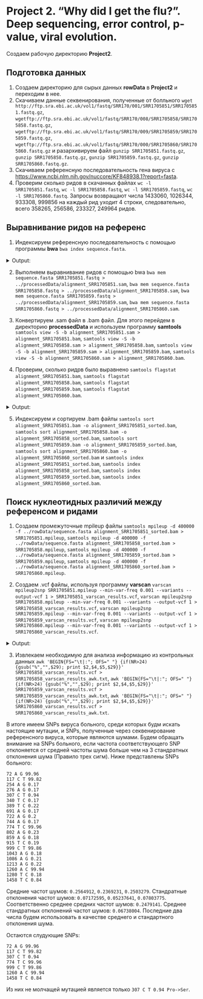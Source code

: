 # Project 2. “Why did I get the flu?”. Deep sequencing, error control, p-value, viral evolution.
Создаем рабочую директорию **Project2**.

## Подготовка данных
1. Создаем директорию для сырых данных **rowData** в **Project2** и переходим в нее.
2. Скачиваем данные секвенирования, полученные от болльного `wget http://ftp.sra.ebi.ac.uk/vol1/fastq/SRR170/001/SRR1705851/SRR1705851.fastq.gz`, `wgetftp://ftp.sra.ebi.ac.uk/vol1/fastq/SRR170/008/SRR1705858/SRR1705858.fastq.gz`, `wgetftp://ftp.sra.ebi.ac.uk/vol1/fastq/SRR170/009/SRR1705859/SRR1705859.fastq.gz`, `wgetftp://ftp.sra.ebi.ac.uk/vol1/fastq/SRR170/000/SRR1705860/SRR1705860.fastq.gz` и разархивируем файл `gunzip SRR1705851.fastq.gz`, `gunzip SRR1705858.fastq.gz`, `gunzip SRR1705859.fastq.gz`, `gunzip SRR1705860.fastq.gz`.
3. Скачиваем референсную последовательность гена вируса с https://www.ncbi.nlm.nih.gov/nuccore/KF848938.1?report=fasta.
4. Проверим сколько ридов в скачанных файлах `wc -l SRR1705851.fastq`, `wc -l SRR1705858.fastq`, `wc -l SRR1705859.fastq`, `wc -l SRR1705860.fastq`. Запросы возвращают числа 1433060, 1026344, 933308, 999856 на каждый рид уходит 4 строки, следовательно, всего 358265, 256586, 233327, 249964 ридов.

## Выравнивание ридов на референс
1. Индексируем референсную последовательность с помощью программы **bwa** `bwa index sequence.fasta`.

<details>
<summary>Output:</summary>
 
```
[bwa_index] Pack FASTA... 0.00 sec
[bwa_index] Construct BWT for the packed sequence...
[bwa_index] 0.00 seconds elapse.
[bwa_index] Update BWT... 0.00 sec
[bwa_index] Pack forward-only FASTA... 0.00 sec
[bwa_index] Construct SA from BWT and Occ... 0.00 sec
[main] Version: 0.7.17-r1188
[main] CMD: bwa index sequence.fasta
[main] Real time: 0.027 sec; CPU: 0.005 sec
```
 </details>
 
2. Выполняем выравнивание ридов с помощью bwa `bwa mem sequence.fasta SRR1705851.fastq > ../processedData/alignment_SRR1705851.sam`, `bwa mem sequence.fasta SRR1705858.fastq > ../processedData/alignment_SRR1705858.sam`, `bwa mem sequence.fasta SRR1705859.fastq > ../processedData/alignment_SRR1705859.sam`, `bwa mem sequence.fasta SRR1705860.fastq > ../processedData/alignment_SRR1705860.sam`.


3. Конвертируем .sam файл в .bam файл. Для этого перейдем в директорию **processedData** и используем программу **samtools** `samtools view -S -b alignment_SRR1705851.sam > alignment_SRR1705851.bam`, `samtools view -S -b alignment_SRR1705858.sam > alignment_SRR1705858.bam`, `samtools view -S -b alignment_SRR1705859.sam > alignment_SRR1705859.bam`, `samtools view -S -b alignment_SRR1705860.sam > alignment_SRR1705860.bam`.
4. Проверим, сколько ридрв было выравнено `samtools flagstat alignment_SRR1705851.bam`, `samtools flagstat alignment_SRR1705858.bam`, `samtools flagstat alignment_SRR1705859.bam`, `samtools flagstat alignment_SRR1705860.bam`.

<details>
<summary>Output:</summary>
 
```
361349 + 0 in total (QC-passed reads + QC-failed reads)
358265 + 0 primary
0 + 0 secondary
3084 + 0 supplementary
0 + 0 duplicates
0 + 0 primary duplicates
361116 + 0 mapped (99.94% : N/A)
358032 + 0 primary mapped (99.93% : N/A)
0 + 0 paired in sequencing
0 + 0 read1
0 + 0 read2
0 + 0 properly paired (N/A : N/A)
0 + 0 with itself and mate mapped
0 + 0 singletons (N/A : N/A)
0 + 0 with mate mapped to a different chr
0 + 0 with mate mapped to a different chr (mapQ>=5)
```
```
256744 + 0 in total (QC-passed reads + QC-failed reads)
256586 + 0 primary
0 + 0 secondary
158 + 0 supplementary
0 + 0 duplicates
0 + 0 primary duplicates
256658 + 0 mapped (99.97% : N/A)
256500 + 0 primary mapped (99.97% : N/A)
0 + 0 paired in sequencing
0 + 0 read1
0 + 0 read2
0 + 0 properly paired (N/A : N/A)
0 + 0 with itself and mate mapped
0 + 0 singletons (N/A : N/A)
0 + 0 with mate mapped to a different chr
0 + 0 with mate mapped to a different chr (mapQ>=5)
```
```
233451 + 0 in total (QC-passed reads + QC-failed reads)
233327 + 0 primary
0 + 0 secondary
124 + 0 supplementary
0 + 0 duplicates
0 + 0 primary duplicates
233375 + 0 mapped (99.97% : N/A)
233251 + 0 primary mapped (99.97% : N/A)
0 + 0 paired in sequencing
0 + 0 read1
0 + 0 read2
0 + 0 properly paired (N/A : N/A)
0 + 0 with itself and mate mapped
0 + 0 singletons (N/A : N/A)
0 + 0 with mate mapped to a different chr
0 + 0 with mate mapped to a different chr (mapQ>=5)
```
```
250184 + 0 in total (QC-passed reads + QC-failed reads)
249964 + 0 primary
0 + 0 secondary
220 + 0 supplementary
0 + 0 duplicates
0 + 0 primary duplicates
250108 + 0 mapped (99.97% : N/A)
249888 + 0 primary mapped (99.97% : N/A)
0 + 0 paired in sequencing
0 + 0 read1
0 + 0 read2
0 + 0 properly paired (N/A : N/A)
0 + 0 with itself and mate mapped
0 + 0 singletons (N/A : N/A)
0 + 0 with mate mapped to a different chr
0 + 0 with mate mapped to a different chr (mapQ>=5)

```
</details> 

5. Индексируем и сортируем .bam файлы `samtools sort alignment_SRR1705851.bam -o alignment_SRR1705851_sorted.bam`, `samtools sort alignment_SRR1705858.bam -o alignment_SRR1705858_sorted.bam`, `samtools sort alignment_SRR1705859.bam -o alignment_SRR1705859_sorted.bam`, `samtools sort alignment_SRR1705860.bam -o alignment_SRR1705860_sorted.bam` и `samtools index alignment_SRR1705851_sorted.bam`, `samtools index alignment_SRR1705858_sorted.bam`, `samtools index alignment_SRR1705859_sorted.bam`, `samtools index alignment_SRR1705860_sorted.bam`.

## Поиск нуклеотидных различий между референсом и ридами
1. Создаем промежуточные mpileup файлы `samtools mpileup -d 400000 -f ../rowData/sequence.fasta alignment_SRR1705851_sorted.bam > SRR1705851.mpileup`, `samtools mpileup -d 400000 -f ../rowData/sequence.fasta alignment_SRR1705858_sorted.bam > SRR1705858.mpileup`, `samtools mpileup -d 400000 -f ../rowData/sequence.fasta alignment_SRR1705859_sorted.bam > SRR1705859.mpileup`, `samtools mpileup -d 400000 -f ../rowData/sequence.fasta alignment_SRR1705860_sorted.bam > SRR1705860.mpileup`.

2. Создаем .vcf файлы, используя программу **varscan** `varscan mpileup2snp SRR1705851.mpileup --min-var-freq 0.001 --variants --output-vcf 1 > SRR1705851_varscan_results.vcf`, `varscan mpileup2snp SRR1705858.mpileup --min-var-freq 0.001 --variants --output-vcf 1 > SRR1705858_varscan_results.vcf`, `varscan mpileup2snp SRR1705859.mpileup --min-var-freq 0.001 --variants --output-vcf 1 > SRR1705859_varscan_results.vcf`, `varscan mpileup2snp SRR1705860.mpileup --min-var-freq 0.001 --variants --output-vcf 1 > SRR1705860_varscan_results.vcf`.

<details>
<summary>Output:</summary>
 
```
Only SNPs will be reported
Warning: No p-value threshold provided, so p-values will not be calculated
Min coverage:	8
Min reads2:	2
Min var freq:	0.001
Min avg qual:	15
P-value thresh:	0.01
Reading input from SRR1705851.mpileup
1665 bases in pileup file
23 variant positions (21 SNP, 2 indel)
0 were failed by the strand-filter
21 variant positions reported (21 SNP, 0 indel)
```
```
Only SNPs will be reported
Warning: No p-value threshold provided, so p-values will not be calculated
Min coverage:	8
Min reads2:	2
Min var freq:	0.001
Min avg qual:	15
P-value thresh:	0.01
Reading input from SRR1705858.mpileup
1665 bases in pileup file
58 variant positions (58 SNP, 0 indel)
1 were failed by the strand-filter
57 variant positions reported (57 SNP, 0 indel)
```
```
Only SNPs will be reported
Warning: No p-value threshold provided, so p-values will not be calculated
Min coverage:	8
Min reads2:	2
Min var freq:	0.001
Min avg qual:	15
P-value thresh:	0.01
Reading input from SRR1705859.mpileup
1665 bases in pileup file
54 variant positions (54 SNP, 0 indel)
2 were failed by the strand-filter
52 variant positions reported (52 SNP, 0 indel)
```
```
Only SNPs will be reported
Warning: No p-value threshold provided, so p-values will not be calculated
Min coverage:	8
Min reads2:	2
Min var freq:	0.001
Min avg qual:	15
P-value thresh:	0.01
Reading input from SRR1705860.mpileup
1665 bases in pileup file
61 variant positions (61 SNP, 0 indel)
0 were failed by the strand-filter
61 variant positions reported (61 SNP, 0 indel)
```
</details> 

3. Извлекаем необходимую для анализа информацию из контрольных данных `awk 'BEGIN{FS="\t|:"; OFS=" "} {if(NR>24) {gsub("%","",$29); print $2,$4,$5,$29}}' SRR1705858_varscan_results.vcf > SRR1705858_varscan_results_awk.txt`, `awk 'BEGIN{FS="\t|:"; OFS=" "} {if(NR>24) {gsub("%","",$29); print $2,$4,$5,$29}}' SRR1705859_varscan_results.vcf > SRR1705859_varscan_results_awk.txt`, `awk 'BEGIN{FS="\t|:"; OFS=" "} {if(NR>24) {gsub("%","",$29); print $2,$4,$5,$29}}' SRR1705860_varscan_results.vcf > SRR1705860_varscan_results_awk.txt`.

В итоге имеем SNPs вируса больного, среди которых будм искать настоящие мутации, и SNPs, полученные через секвенирование референсного вируса, которые являются шумами. Будем обращать внимание на SNPs больного, если частота соответствующего SNP отклоняется от средней частоты шума больше чем на 3 стандратных отклонения шума (Правило трех сигм). Ниже представлены SNPs больного:
```
72 A G 99.96
117 C T 99.82
254 A G 0.17
276 A G 0.17
307 C T 0.94
340 T C 0.17
389 T C 0.22
691 A G 0.17
722 A G 0.2
744 A G 0.17
774 T C 99.96
802 A G 0.23
859 A G 0.18
915 T C 0.19
999 C T 99.86
1043 A G 0.18
1086 A G 0.21
1213 A G 0.22
1260 A C 99.94
1280 T C 0.18
1458 T C 0.84
```
Средние частот шумов: `0.2564912`, `0.2369231`, `0.2503279`. Стандратные отклонения частот шумов: `0.07172595`, `0.05237641`, `0.07803775`. Соответственно среднее средних частот шумов: `0.2479141`. Среднее стандратных отклонений частот шумов: `0.06738004`. Последние два числа будем использовать в качестве среднего и стандартного отклонения шума.

Остаются слудующие SNPs:
```
72 A G 99.96
117 C T 99.82
307 C T 0.94
774 T C 99.96
999 C T 99.86
1260 A C 99.94
1458 T C 0.84
```

Из них не молчащей мутацией является только  `307 C T 0.94 Pro->Ser`.
